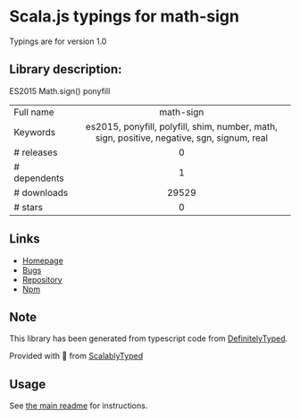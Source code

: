 
# Scala.js typings for math-sign

Typings are for version 1.0

## Library description:
ES2015 Math.sign() ponyfill

|                    |                 |
| ------------------ | :-------------: |
| Full name          | math-sign |
| Keywords           | es2015, ponyfill, polyfill, shim, number, math, sign, positive, negative, sgn, signum, real |
| # releases         | 0 |
| # dependents       | 1 |
| # downloads        | 29529 |
| # stars            | 0 |

## Links
- [Homepage](https://github.com/sindresorhus/math-sign#readme)
- [Bugs](https://github.com/sindresorhus/math-sign/issues)
- [Repository](https://github.com/sindresorhus/math-sign)
- [Npm](https://www.npmjs.com/package/math-sign)
    


## Note
This library has been generated from typescript code from [DefinitelyTyped](https://definitelytyped.org).

Provided with :purple_heart: from [ScalablyTyped](https://github.com/oyvindberg/ScalablyTyped)

## Usage
See [the main readme](../../readme.md) for instructions.


